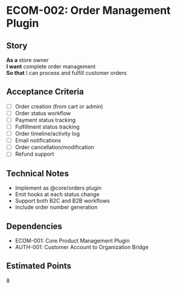 # ECOM-002: Order Management Plugin

## Story
**As a** store owner  
**I want** complete order management  
**So that** I can process and fulfill customer orders

## Acceptance Criteria
- [ ] Order creation (from cart or admin)
- [ ] Order status workflow
- [ ] Payment status tracking
- [ ] Fulfillment status tracking
- [ ] Order timeline/activity log
- [ ] Email notifications
- [ ] Order cancellation/modification
- [ ] Refund support

## Technical Notes
- Implement as @core/orders plugin
- Emit hooks at each status change
- Support both B2C and B2B workflows
- Include order number generation

## Dependencies
- ECOM-001: Core Product Management Plugin
- AUTH-001: Customer Account to Organization Bridge

## Estimated Points
8